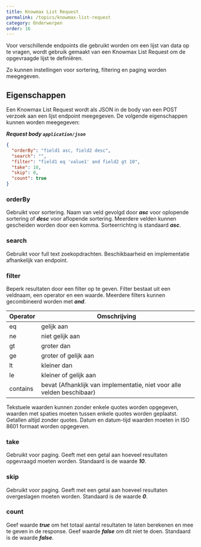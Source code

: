 ```yaml
---
title: Knowmax List Request
permalink: /topics/knowmax-list-request
category: Onderwerpen
order: 16
---
```


Voor verschillende endpoints die gebruikt worden om een lijst van data op te vragen, wordt gebruik gemaakt van een Knowmax List Request om de opgevraagde lijst te definiëren. 

Zo kunnen instellingen voor sortering, filtering en paging worden meegegeven.

## Eigenschappen
Een Knowmax List Request wordt als JSON in de body van een POST verzoek aan een lijst endpoint meegegeven. De volgende eigenschappen kunnen worden meegegeven:

***Request body ```application/json```***
```json
{
  "orderBy": "field1 asc, field2 desc",
  "search": "",
  "filter": "field1 eq 'value1' and field2 gt 10",
  "take": 10,
  "skip": 0,
  "count": true
}
```

### orderBy
Gebruikt voor sortering. Naam van veld gevolgd door ***asc*** voor oplopende sortering of ***desc*** voor aflopende sortering. Meerdere velden kunnen gescheiden worden door een komma. Sorteerrichtng is standaard ***asc***.

### search
Gebruikt voor full text zoekopdrachten. Beschikbaarheid en implementatie afhankelijk van endpoint.

### filter
Beperk resultaten door een filter op te geven. Filter bestaat uit een veldnaam, een operator en een waarde. Meerdere filters kunnen gecombineerd worden met ***and***. 

Operator | Omschrijving
--- | ---
eq | gelijk aan
ne | niet gelijk aan
gt | groter dan
ge | groter of gelijk aan
lt | kleiner dan
le | kleiner of gelijk aan
contains | bevat (Afhanklijk van implementatie, niet voor alle velden beschibaar)

Tekstuele waarden kunnen zonder enkele quotes worden opgegeven, waarden met spaties moeten tussen enkele quotes worden geplaatst. Getallen altijd zonder quotes. Datum en datum-tijd waarden moeten in ISO 8601 formaat worden opgegeven.

### take
Gebruikt voor paging. Geeft met een getal aan hoeveel resultaten opgevraagd moeten worden. Standaard is de waarde ***10***.

### skip
Gebruikt voor paging. Geeft met een getal aan hoeveel resultaten overgeslagen moeten worden. Standaard is de waarde ***0***.

### count
Geef waarde ***true*** om het totaal aantal resultaten te laten berekenen en mee te geven in de response. Geef waarde ***false*** om dit niet te doen. Standaard is de waarde ***false***.


